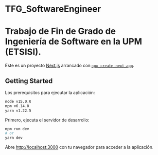 # TFG_SoftwareEngineer
Trabajo de Fin de Grado de Ingeniería de Software en la UPM (ETSISI).
=======
Este es un proyecto [Next.js](https://nextjs.org/) arrancado con [`npx create-next-app`](https://github.com/vercel/next.js/tree/canary/packages/create-next-app).

## Getting Started

Los prerequisitos para ejecutar la aplicación:
```bash
node v15.0.0
npm v6.14.8
yarn v1.22.5
```

Primero, ejecuta el servidor de desarrollo:

```bash
npm run dev
# or
yarn dev
```

Abre [http://localhost:3000](http://localhost:3000) con tu navegador para acceder a la aplicación.
